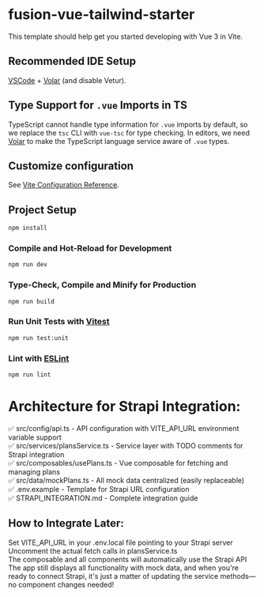 # fusion-vue-tailwind-starter

This template should help get you started developing with Vue 3 in Vite.

## Recommended IDE Setup

[VSCode](https://code.visualstudio.com/) + [Volar](https://marketplace.visualstudio.com/items?itemName=Vue.volar) (and disable Vetur).

## Type Support for `.vue` Imports in TS

TypeScript cannot handle type information for `.vue` imports by default, so we replace the `tsc` CLI with `vue-tsc` for type checking. In editors, we need [Volar](https://marketplace.visualstudio.com/items?itemName=Vue.volar) to make the TypeScript language service aware of `.vue` types.

## Customize configuration

See [Vite Configuration Reference](https://vite.dev/config/).

## Project Setup

```sh
npm install
```

### Compile and Hot-Reload for Development

```sh
npm run dev
```

### Type-Check, Compile and Minify for Production

```sh
npm run build
```

### Run Unit Tests with [Vitest](https://vitest.dev/)

```sh
npm run test:unit
```

### Lint with [ESLint](https://eslint.org/)

```sh
npm run lint
```
# Architecture for Strapi Integration:

✅ src/config/api.ts - API configuration with VITE_API_URL environment variable support  
✅ src/services/plansService.ts - Service layer with TODO comments for Strapi integration  
✅ src/composables/usePlans.ts - Vue composable for fetching and managing plans  
✅ src/data/mockPlans.ts - All mock data centralized (easily replaceable)  
✅ .env.example - Template for Strapi URL configuration  
✅ STRAPI_INTEGRATION.md - Complete integration guide  

## How to Integrate Later:

Set VITE_API_URL in your .env.local file pointing to your Strapi server  
Uncomment the actual fetch calls in plansService.ts  
The composable and all components will automatically use the Strapi API  
The app still displays all functionality with mock data, and when you're ready to connect Strapi, it's just a matter of updating the service methods—no component changes needed!  
